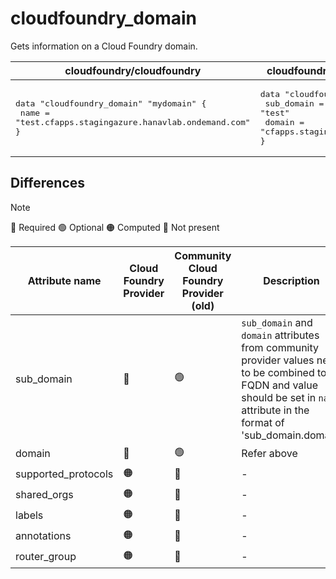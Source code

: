 # cloudfoundry_domain

Gets information on a Cloud Foundry domain.

| cloudfoundry/cloudfoundry | cloudfoundry-community/cloudfoundry |
| -- | -- |
| <pre>data "cloudfoundry_domain" "mydomain" {</br>  name = "test.cfapps.stagingazure.hanavlab.ondemand.com"</br>}</br></pre>|<pre>data "cloudfoundry_domain" "mydomain" {</br>    sub_domain = "test"</br>    domain = "cfapps.stagingazure.hanavlab.ondemand.com"</br>}</br></pre> |  

## Differences

> [!NOTE]  
> 🔵 Required  🟢 Optional 🟠 Computed  🔴 Not present

| Attribute name | Cloud Foundry Provider|  Community Cloud Foundry Provider (old) | Description |
| --- | --- | --- | --- |
| sub_domain | 🔴 | 🟢 | `sub_domain` and `domain` attributes from community provider values need to be combined to a FQDN and value should be set in `name` attribute in the format of 'sub_domain.domain' |
| domain | 🔴| 🟢 | Refer above |
| supported_protocols | 🟠 | 🔴 | - |
| shared_orgs | 🟠 | 🔴 | - |
| labels | 🟠 | 🔴 | - |
| annotations | 🟠 | 🔴 | - |
| router_group | 🟠 | 🔴 | - |
